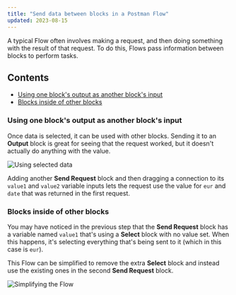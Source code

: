 ```yaml
---
title: "Send data between blocks in a Postman Flow"
updated: 2023-08-15
---
```


A typical Flow often involves making a request, and then doing something with the result of that request. To do this, Flows pass information between blocks to perform tasks.

## Contents

* [Using one block's output as another block's input](#using-one-blocks-output-as-another-blocks-input)
* [Blocks inside of other blocks](#blocks-inside-of-other-blocks)

### Using one block's output as another block's input

Once data is selected, it can be used with other blocks. Sending it to an **Output** block is great for seeing that the request worked, but it doesn't actually do anything with the value.

<img src="https://assets.postman.com/postman-labs-docs/concepts/updated-using-selected-data.gif" alt="Using selected data" fetchpriority="low" loading="lazy" />

Adding another **Send Request** block and then dragging a connection to its `value1` and `value2` variable inputs lets the request use the value for `eur` and `date` that was returned in the first request.

### Blocks inside of other blocks

You may have noticed in the previous step that the **Send Request** block has a variable named `value1` that's using a **Select** block with no value set. When this happens, it's selecting everything that's being sent to it (which in this case is `eur`).

This Flow can be simplified to remove the extra **Select** block and instead use the existing ones in the second **Send Request** block.

<img src="https://assets.postman.com/postman-labs-docs/concepts/updated-simplifying-the-flow.gif" alt="Simplifying the Flow" fetchpriority="low" loading="lazy" />
